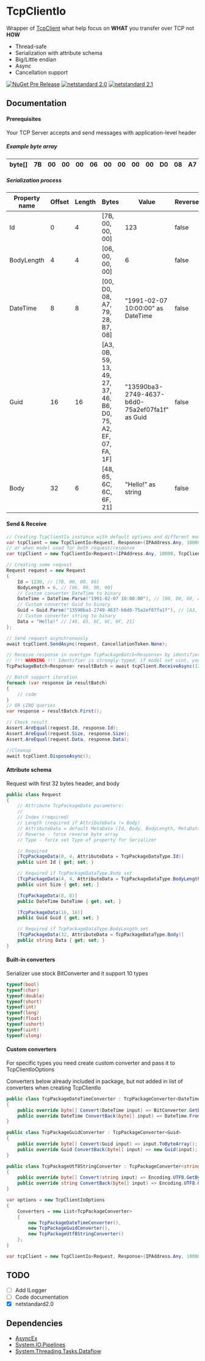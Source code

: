 # TcpClientIo
Wrapper of [TcpClient](https://github.com/dotnet/runtime/blob/c7a246c000747ec728ac862b7a503348b103df0e/src/libraries/System.Net.Sockets/src/System/Net/Sockets/TCPClient.cs "Source Code dotnet/corefx/TCPClient.cs") what help focus on **WHAT** you transfer over TCP not **HOW**

- Thread-safe
- Serialization with attribute schema
- Big/Little endian
- Async
- Cancellation support

[![NuGet Pre Release](https://img.shields.io/nuget/vpre/TcpClientIo.svg?style=for-the-badge&logo=appveyor)](https://www.nuget.org/packages/TcpClientIo/)
[![netstandard 2.0](https://img.shields.io/badge/netstandard-2.0-green.svg?style=for-the-badge&logo=appveyor)](https://docs.microsoft.com/en-us/dotnet/standard/net-standard)
[![netstandard 2.1](https://img.shields.io/badge/netstandard-2.1-green.svg?style=for-the-badge&logo=appveyor)](https://docs.microsoft.com/en-us/dotnet/standard/net-standard) 
## Documentation
#### Prerequisites
Your TCP Server accepts and send messages with application-level header

##### Example byte array
| byte[] | 7B | 00 | 00 | 00 | 06 | 00 | 00 | 00 | 00 | D0 | 08 | A7 | 79 | 28 | B7 | 08 | A3 | 0B | 59 | 13 | 49 | 27 | 37 | 46 | B6 | D0 | 75 | A2 | EF | 07 | FA | 1F | 48 | 65 | 6C | 6C | 6F | 21 |
|--------|----|----|----|----|----|----|----|----|----|----|----|----|----|----|----|----|----|----|----|----|----|----|----|----|----|----|----|----|----|----|----|----|----|----|----|----|----|----|
##### Serialization process
| Property name | Offset | Length | Bytes                                                            | Value                                          | Reverse | Change Type | Custom converter |
|---------------|--------|--------|------------------------------------------------------------------|------------------------------------------------|---------|-------------|------------------|
| Id            | 0      | 4      | [7B, 00, 00, 00]                                                 | 123                                            | false   | false       | false            |
| BodyLength    | 4      | 4      | [06, 00, 00, 00]                                                 | 6                                              | false   | false       | false            |
| DateTime      | 8      | 8      | [00, D0, 08, A7, 79, 28, B7, 08]                                 | "1991-02-07 10:00:00" as DateTime              | false   | false       | true             |
| Guid          | 16     | 16     | [A3, 0B, 59, 13, 49, 27, 37, 46, B6, D0, 75, A2, EF, 07, FA, 1F] | "13590ba3-2749-4637-b6d0-75a2ef07fa1f" as Guid | false   | false       | true             |
| Body          | 32     | 6      | [48, 65, 6C, 6C, 6F, 21]                                         | "Hello!" as string                             | false   | false       | true             |
#### Send & Receive
```c#
// Creating TcpClientIo instance with default options and different models of request/response
var tcpClient = new TcpClientIo<Request, Response>(IPAddress.Any, 10000, TcpClientIoOptions.Default);
// or when model used for both request/response
var tcpClient = new TcpClientIo<Request>(IPAddress.Any, 10000, TcpClientIoOptions.Default);

// Creating some request
Request request = new Request
{
    Id = 123U, // [7B, 00, 00, 00]
    BodyLength = 6, // [06, 00, 00, 00]
    // Custom converter DateTime to binary
    DateTime = DateTime.Parse("1991-02-07 10:00:00"), // [00, D0, 08, A7, 79, 28, B7, 08]
    // Custom converter Guid to binary
    Guid = Guid.Parse("13590ba3-2749-4637-b6d0-75a2ef07fa1f"), // [A3, 0B, 59, 13, 49, 27, 37, 46, B6, D0, 75, A2, EF, 07, FA, 1F]
    // Custom converter string to binary
    Data = "Hello!" // [48, 65, 6C, 6C, 6F, 21]
};

// Send request asynchronously
await tcpClient.SendAsync(request, CancellationToken.None);

// Receive response in overtype TcpPackageBatch<Response> by identifier asynchronously
// !!! WARNING !!! Identifier is strongly-typed, if model set uint, you must pass it uint too
TcpPackageBatch<Response> resultBatch = await tcpClient.ReceiveAsync(123U, CancellationToken.None);

// Batch support iteration
foreach (var response in resultBatch)
{
    // code
}
// OR LINQ queries
var response = resultBatch.First();

// Check result
Assert.AreEqual(request.Id, response.Id);
Assert.AreEqual(request.Size, response.Size);
Assert.AreEqual(request.Data, response.Data);

//Cleanup
await tcpClient.DisposeAsync();
```
#### Attribute schema
Request with first 32 bytes header, and body
```c#
public class Request
{
    // Attribute TcpPackageData parameters:
    //
    // Index (required)
    // Length (required if AttributeData != Body)
    // AttributeData = default MetaData (Id, Body, BodyLength, MetaData)
    // Reverse - force reverse byte array
    // Type - force set Type of property for Serializer

    // Required
    [TcpPackageData(0, 4, AttributeData = TcpPackageDataType.Id)]
    public uint Id { get; set; }

    // Required if TcpPackageDataType.Body set
    [TcpPackageData(4, 4, AttributeData = TcpPackageDataType.BodyLength)]
    public uint Size { get; set; }

    [TcpPackageData(8, 8)]
    public DateTime DateTime { get; set; }

    [TcpPackageData(16, 16)]
    public Guid Guid { get; set; }

    // Required if TcpPackageDataType.BodyLength set
    [TcpPackageData(32, AttributeData = TcpPackageDataType.Body)]
    public string Data { get; set; }
}
```
#### Built-in converters
Serializer use stock BitConverter and it support 10 types
```c#
typeof(bool)
typeof(char)
typeof(double)
typeof(short)
typeof(int)
typeof(long)
typeof(float)
typeof(ushort)
typeof(uint)
typeof(ulong)
```
#### Custom converters
For specific types you need create custom converter and pass it to TcpClientIoOptions

Converters below already included in package, but not added in list of converters when creating TcpClientIo
```c#
public class TcpPackageDateTimeConverter : TcpPackageConverter<DateTime>
{
    public override byte[] Convert(DateTime input) => BitConverter.GetBytes(input.ToBinary());
    public override DateTime ConvertBack(byte[] input) => DateTime.FromBinary(BitConverter.ToInt64(input));
}

public class TcpPackageGuidConverter : TcpPackageConverter<Guid>
{
    public override byte[] Convert(Guid input) => input.ToByteArray();
    public override Guid ConvertBack(byte[] input) => new Guid(input);
}

public class TcpPackageUtf8StringConverter : TcpPackageConverter<string>
{
    public override byte[] Convert(string input) => Encoding.UTF8.GetBytes(input);
    public override string ConvertBack(byte[] input) => Encoding.UTF8.GetString(input);
}
```
```c#
var options = new TcpClientIoOptions
{
    Converters = new List<TcpPackageConverter>
    {
        new TcpPackageDateTimeConverter(),
        new TcpPackageGuidConverter(),
        new TcpPackageUtf8StringConverter()
    };
}

var tcpClient = new TcpClientIo<Request, Response>(IPAddress.Any, 10000, options);
```
## TODO
 - [ ] Add ILogger
 - [ ] Code documentation
 - [X] netstandard2.0
## Dependencies
* [AsyncEx](https://github.com/StephenCleary/AsyncEx)
* [System.IO.Pipelines](https://github.com/dotnet/runtime/tree/master/src/libraries/System.IO.Pipelines)
* [System.Threading.Tasks.Dataflow](https://github.com/dotnet/runtime/tree/master/src/libraries/System.Threading.Tasks.Dataflow)
